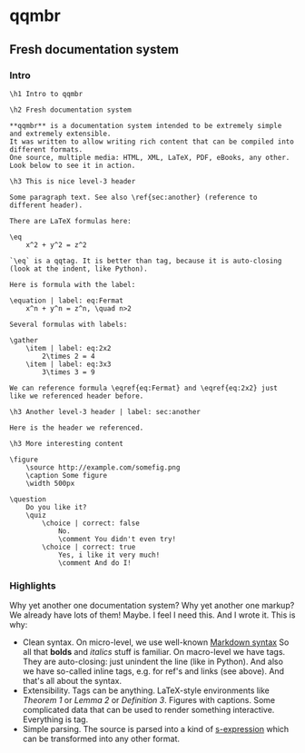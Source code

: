 # qqmbr
## Fresh documentation system

### Intro

    \h1 Intro to qqmbr
    
    \h2 Fresh documentation system
    
    **qqmbr** is a documentation system intended to be extremely simple and extremely extensible. 
    It was written to allow writing rich content that can be compiled into different formats.
    One source, multiple media: HTML, XML, LaTeX, PDF, eBooks, any other. Look below to see it in action.
    
    \h3 This is nice level-3 header
    
    Some paragraph text. See also \ref{sec:another} (reference to different header).
    
    There are LaTeX formulas here:
    
    \eq
        x^2 + y^2 = z^2
    
    `\eq` is a qqtag. It is better than tag, because it is auto-closing (look at the indent, like Python).
    
    Here is formula with the label:
    
    \equation | label: eq:Fermat
        x^n + y^n = z^n, \quad n>2
        
    Several formulas with labels:
    
    \gather
        \item | label: eq:2x2
            2\times 2 = 4
        \item | label: eq:3x3
            3\times 3 = 9
    
    We can reference formula \eqref{eq:Fermat} and \eqref{eq:2x2} just like we referenced header before.
    
    \h3 Another level-3 header | label: sec:another
    
    Here is the header we referenced.
    
    \h3 More interesting content
    
    \figure
        \source http://example.com/somefig.png
        \caption Some figure
        \width 500px
    
    \question
        Do you like it?
        \quiz
            \choice | correct: false
                No.
                \comment You didn't even try!
            \choice | correct: true
                Yes, i like it very much!
                \comment And do I!


### Highlights

Why yet another one documentation system? Why yet another one markup? We already have lots of them!
Maybe. I feel I need this. And I wrote it. This is why:

- Clean syntax. On micro-level, we use well-known [Markdown syntax](https://daringfireball.net/projects/markdown/)
So all that **bolds** and _italics_ stuff is familiar.
On macro-level we have tags. They are auto-closing: just unindent the line (like in Python). 
And also we have so-called inline tags, e.g. for ref's and links (see above). And that's all about the syntax.
- Extensibility. Tags can be anything. LaTeX-style environments like *Theorem 1* or *Lemma 2* or *Definition 3*.
Figures with captions. Some complicated data that can be used to render something interactive. Everything is tag.
- Simple parsing. The source is parsed into a kind of [s-expression](https://en.wikipedia.org/wiki/S-expression) 
which can be transformed into any other format.
